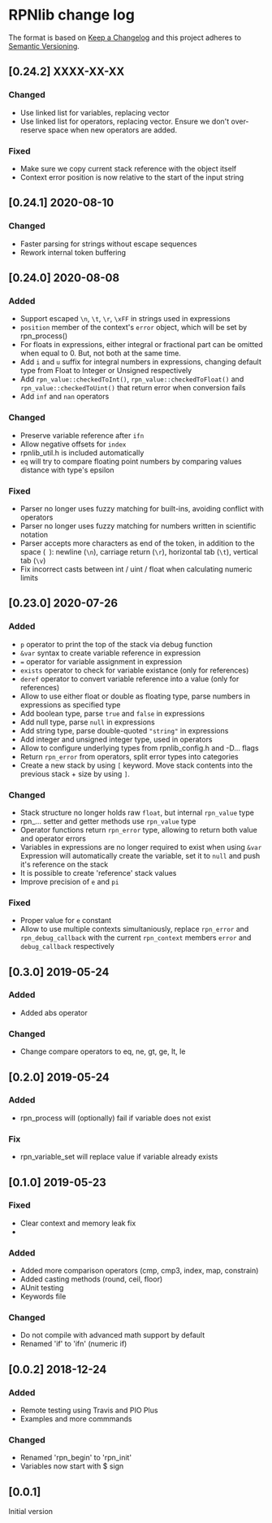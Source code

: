 # RPNlib change log

The format is based on [Keep a Changelog](http://keepachangelog.com/)
and this project adheres to [Semantic Versioning](http://semver.org/).

## [0.24.2] XXXX-XX-XX
### Changed
- Use linked list for variables, replacing vector
- Use linked list for operators, replacing vector. Ensure we don't over-reserve space when new operators are added.

### Fixed
- Make sure we copy current stack reference with the object itself
- Context error position is now relative to the start of the input string

## [0.24.1] 2020-08-10
### Changed
- Faster parsing for strings without escape sequences
- Rework internal token buffering

## [0.24.0] 2020-08-08
### Added
- Support escaped `\n`, `\t`, `\r`, `\xFF` in strings used in expressions
- `position` member of the context's `error` object, which will be set by rpn\_process()
- For floats in expressions, either integral or fractional part can be omitted when equal to 0. But, not both at the same time.
- Add `i` and `u` suffix for integral numbers in expressions, changing default type from Float to Integer or Unsigned respectively
- Add `rpn_value::checkedToInt()`, `rpn_value::checkedToFloat()` and `rpn_value::checkedToUint()` that return error when conversion fails
- Add `inf` and `nan` operators

### Changed
- Preserve variable reference after `ifn`
- Allow negative offsets for `index`
- rpnlib\_util.h is included automatically
- `eq` will try to compare floating point numbers by comparing values distance with type's epsilon

### Fixed
- Parser no longer uses fuzzy matching for built-ins, avoiding conflict with operators
- Parser no longer uses fuzzy matching for numbers written in scientific notation
- Parser accepts more characters as end of the token, in addition to the space (` `):
  newline (`\n`), carriage return (`\r`), horizontal tab (`\t`), vertical tab (`\v`)
- Fix incorrect casts between int / uint / float when calculating numeric limits

## [0.23.0] 2020-07-26
### Added
- `p` operator to print the top of the stack via debug function
- `&var` syntax to create variable reference in expression
- `=` operator for variable assignment in expression
- `exists` operator to check for variable existance (only for references)
- `deref` operator to convert variable reference into a value (only for references)
- Allow to use either float or double as floating type, parse numbers in expressions as specified type
- Add boolean type, parse `true` and `false` in expressions
- Add null type, parse `null` in expressions
- Add string type, parse double-quoted `"string"` in expressions
- Add integer and unsigned integer type, used in operators
- Allow to configure underlying types from rpnlib\_config.h and -D... flags
- Return `rpn_error` from operators, split error types into categories
- Create a new stack by using `[` keyword. Move stack contents into the previous stack + size by using `]`.

### Changed
- Stack structure no longer holds raw `float`, but internal `rpn_value` type
- rpn\_... setter and getter methods use `rpn_value` type
- Operator functions return `rpn_error` type, allowing to return both value and operator errors
- Variables in expressions are no longer required to exist when using `&var`
  Expression will automatically create the variable, set it to `null` and push it's reference on the stack
- It is possible to create 'reference' stack values
- Improve precision of `e` and `pi`

### Fixed
- Proper value for `e` constant
- Allow to use multiple contexts simultaniously, replace `rpn_error` and `rpn_debug_callback`
  with the current `rpn_context` members `error` and `debug_callback` respectively

## [0.3.0] 2019-05-24
### Added
- Added abs operator

### Changed
- Change compare operators to eq, ne, gt, ge, lt, le

## [0.2.0] 2019-05-24
### Added
- rpn\_process will (optionally) fail if variable does not exist

### Fix
- rpn\_variable\_set will replace value if variable already exists

## [0.1.0] 2019-05-23
### Fixed
- Clear context and memory leak fix
- 
### Added
- Added more comparison operators (cmp, cmp3, index, map, constrain)
- Added casting methods (round, ceil, floor)
- AUnit testing
- Keywords file

### Changed
- Do not compile with advanced math support by default
- Renamed 'if' to 'ifn' (numeric if)

## [0.0.2] 2018-12-24
### Added
- Remote testing using Travis and PIO Plus
- Examples and more commmands
  
### Changed
- Renamed 'rpn\_begin' to 'rpn\_init'
- Variables now start with $ sign

## [0.0.1]
Initial version
